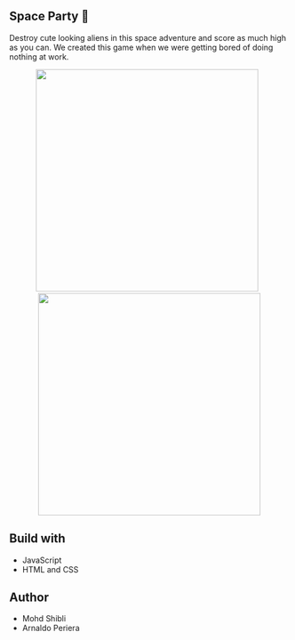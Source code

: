 ## Space Party :rocket:

Destroy cute looking aliens in this space adventure and score as much high as you can. We created this game when we were getting bored of doing nothing at work.

<p align=center><img width=400 src="https://i.postimg.cc/3wWVdh6Y/Screenshot-from-2019-10-07-21-16-34.png" />&nbsp;&nbsp;
<img width=400 src="https://i.postimg.cc/0yZr9Ggh/Screenshot-from-2019-10-07-21-17-30.png" /></p>

## Build with 

* JavaScript
* HTML and CSS

## Author

* Mohd Shibli
* Arnaldo Periera
